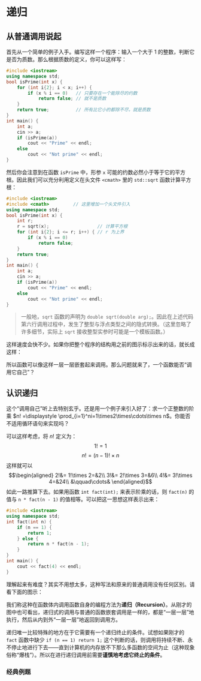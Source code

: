 # 递归

## 从普通调用说起

首先从一个简单的例子入手。编写这样一个程序：输入一个大于 1 的整数，判断它是否为质数。那么根据质数的定义，你可以这样写：
```CPP
#include <iostream>
using namespace std;
bool isPrime(int x) {
    for (int i{2}; i < x; i++) {
        if (x % i == 0)   // 只要存在一个能除尽的约数
            return false; // 就不是质数
    }
    return true;          // 所有比它小的都除不尽，就是质数
}
int main() {
    int a;
    cin >> a;
    if (isPrime(a)) 
        cout << "Prime" << endl;
    else
        cout << "Not prime" << endl;
}
```
然后你会注意到在函数 `isPrime` 中，形参 `x` 可能的约数必然小于等于它的平方根。因此我们可以充分利用定义在头文件 `<cmath>` 里的 `std::sqrt` 函数计算平方根：
```CPP
#include <iostream>
#include <cmath>         // 这里增加一个头文件引入
using namespace std;
bool isPrime(int x) {
    int r;
    r = sqrt(x);                  // 计算平方根
    for (int i{2}; i <= r; i++) { // r 为上界
        if (x % i == 0)
            return false;
    }
    return true;
}
int main() {
    int a;
    cin >> a;
    if (isPrime(a)) 
        cout << "Prime" << endl;
    else
        cout << "Not prime" << endl;
}
```

> 一般地，`sqrt` 函数的声明为 `double sqrt(double arg);`。因此在上述代码第六行调用过程中，发生了整型与浮点类型之间的隐式转换。（这里忽略了许多细节，实际上 `sqrt` 接收整型实参时可能是一个模板函数。）

这样速度会快不少。如果你把整个程序的结构用之前的图示标示出来的话，就长成这样：

<style>
@import url(ch03/fig.css)
</style>
<div class="fig">
<div id="fig1" class="raphael"></div>
</div>

所以函数可以像这样一层一层嵌套起来调用。那么问题就来了，一个函数能否“调用它自己”？

## 认识递归

这个“调用自己”听上去特别玄乎。还是用一个例子来引入好了：求一个正整数的阶乘 $n! =\displaystyle \prod_{i=1}^ni=1\times2\times\cdots\times n$。你能否不适用循环语句来实现吗？

可以这样考虑，将 $n!$ 定义为：
$$1! = 1$$
$$n! =(n-1)!\times n$$
这样就可以 
$$\begin{aligned}
2!&= 1!\times 2=&2\\
3!&= 2!\times 3=&6\\
4!&= 3!\times 4=&24\\
&\qquad\cdots&
\end{aligned}$$
如此一路推算下去。如果用函数 `int fact(int);` 来表示阶乘的话，则 `fact(n)` 的值与 `n * fact(n - 1)` 的值相等。可以把这一思想这样表示出来：
```CPP
#include <iostream>
using namespace std;
int fact(int n) {
    if (n == 1) {
        return 1;
    } else {
        return n * fact(n - 1);
    }
}
int main() {
    cout << fact(4) << endl;
}
```

理解起来有难度？其实不用想太多，这种写法和原来的普通调用没有任何区别。请看下面的图示：

<div class="fig">
<div id="fig2" class="raphael"></div>
<p id="fig2Text" class="info"></p>
</div>

<script type="module" src="ch03/recursion.js"></script>

我们称这种在函数体内调用函数自身的编程方法为**递归（Recursion）**。从刚才的图中也可看出，递归式的调用与普通的函数嵌套调用是一样的，都是“一层一层”地执行，然后从内到外“一层一层”地返回到调用方。

递归唯一比较特殊的地方在于它需要有一个递归终止的条件。试想如果刚才的 `fact` 函数中缺少 `if (n == 1) return 1;` 这个判断的话，则调用将持续不断、永不停止地进行下去——直到计算机的内存放不下那么多函数的空间为止（这种现象俗称“爆栈”）。所以在进行递归调用前需要**谨慎地考虑它终止的条件**。

<!-- 这里应该放更多的例题，但是我懒了。  -->

### 经典例题

